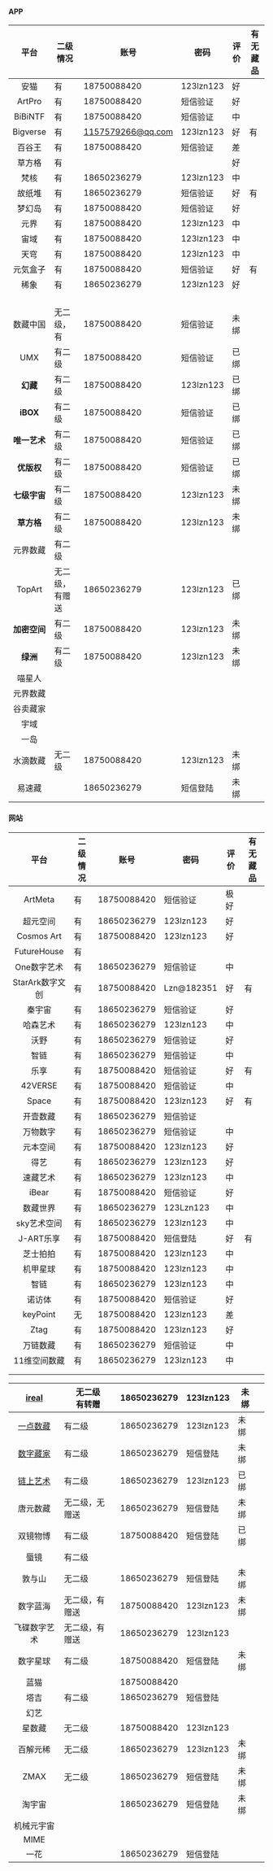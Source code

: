 #### APP

|     平台     | 二级情况       | 账号              | 密码      | 评价 | 有无藏品 |
| :----------: | -------------- | ----------------- | --------- | ---- | -------- |
|     安猫     | 有             | 18750088420       | 123lzn123 | 好   |          |
|    ArtPro    | 有             | 18750088420       | 短信验证  | 好   |          |
|   BiBiNTF    | 有             | 18750088420       | 短信验证  | 中   |          |
|   Bigverse   | 有             | 1157579266@qq.com | 123lzn123 | 好   | 有       |
|    百谷王    | 有             | 18750088420       | 短信验证  | 差   |          |
|    草方格    | 有             |                   |           | 好   |          |
|     梵核     | 有             | 18650236279       | 123lzn123 | 中   |          |
|    故纸堆    | 有             | 18650236279       | 短信验证  | 好   | 有       |
|    梦幻岛    | 有             | 18750088420       | 短信验证  | 好   |          |
|     元界     | 有             | 18750088420       | 123lzn123 | 中   |          |
|     宙域     | 有             | 18750088420       | 123lzn123 | 中   |          |
|     天穹     | 有             | 18750088420       | 123lzn123 | 中   |          |
|   元気盒子   | 有             | 18750088420       | 短信验证  | 好   | 有       |
|     稀象     | 有             | 18650236279       | 123lzn123 | 好   |          |
|              |                |                   |           |      |          |
|              |                |                   |           |      |          |
|              |                |                   |           |      |          |
|              |                |                   |           |      |          |
|   数藏中国   | 无二级，有     | 18750088420       | 短信验证  | 未绑 |          |
|     UMX      | 有二级         | 18750088420       | 短信验证  | 已绑 |          |
|   **幻藏**   | 有二级         | 18750088420       | 123lzn123 | 已绑 |          |
|   **iBOX**   | 有二级         | 18750088420       | 短信验证  | 已绑 |          |
| **唯一艺术** | 有二级         | 18750088420       | 短信验证  | 已绑 |          |
|  **优版权**  | 有二级         | 18750088420       | 短信验证  | 已绑 |          |
| **七级宇宙** | 有二级         | 18750088420       | 123lzn123 | 未绑 |          |
|  **草方格**  | 有二级         | 18750088420       | 123lzn123 | 未绑 |          |
|   元界数藏   | 有二级         |                   |           |      |          |
|    TopArt    | 无二级，有赠送 | 18650236279       | 123lzn123 | 已绑 |          |
| **加密空间** | 有二级         | 18750088420       | 123lzn123 | 未绑 |          |
|   **绿洲**   | 有二级         | 18750088420       | 123lzn123 | 未绑 |          |
|    喵星人    |                |                   |           |      |          |
|   元界数藏   |                |                   |           |      |          |
|   谷卖藏家   |                |                   |           |      |          |
|     宇域     |                |                   |           |      |          |
|     一岛     |                |                   |           |      |          |
|   水滴数藏   | 无二级         | 18750088420       | 123lzn123 | 未绑 |          |
|    易速藏    |                | 18650236279       | 短信登陆  | 未绑 |          |



#### 网站

#### 

|      平台       | 二级情况 | 账号        | 密码       | 评价 | 有无藏品 |
| :-------------: | -------- | ----------- | ---------- | ---- | -------- |
|     ArtMeta     | 有       | 18750088420 | 短信验证   | 极好 |          |
|    超元空间     | 有       | 18650236279 | 123lzn123  | 好   |          |
|   Cosmos Art    | 有       | 18750088420 | 123lzn123  | 好   |          |
|   FutureHouse   | 有       |             |            |      |          |
|   One数字艺术   | 有       | 18650236279 | 短信验证   | 中   |          |
| StarArk数字文创 | 有       | 18750088420 | Lzn@182351 | 好   | 有       |
|     秦宇宙      | 有       | 18650236279 | 短信验证   | 好   |          |
|    哈森艺术     | 有       | 18650236279 | 123lzn123  | 中   |          |
|      沃野       | 有       | 18650236279 | 短信验证   | 好   |          |
|      智链       | 有       | 18650236279 | 短信验证   | 中   |          |
|      乐享       | 有       | 18750088420 | 短信验证   | 好   | 有       |
|     42VERSE     | 有       | 18750088420 | 短信验证   | 中   |          |
|      Space      | 有       | 18750088420 | 123lzn123  | 好   | 有       |
|    开壹数藏     | 有       | 18650236279 | 短信验证   |      |          |
|    万物数字     | 有       | 18650236279 | 短信验证   | 中   |          |
|    元本空间     | 有       | 18750088420 | 123lzn123  | 好   |          |
|      得艺       | 有       | 18650236279 | 123lzn123  | 好   |          |
|    速藏艺术     | 有       | 18650236279 | 123lzn123  | 中   |          |
|      iBear      | 有       | 18750088420 | 短信验证   | 好   |          |
|    数藏世界     | 有       | 18650236279 | 123Lzn123  | 中   |          |
|   sky艺术空间   | 有       | 18650236279 | 123lzn123  | 中   |          |
|    J-ART乐享    | 有       | 18750088420 | 短信登陆   | 好   | 有       |
|    芝士拍拍     | 有       | 18750088420 | 123lzn123  | 中   |          |
|    机甲星球     | 有       | 18750088420 | 123lzn123  | 中   |          |
|      智链       | 有       | 18650236279 | 123lzn123  | 中   |          |
|     诺访体      | 有       | 18750088420 | 短信验证   | 好   |          |
|    keyPoint     | 无       | 18750088420 | 123lzn123  | 差   |          |
|      Ztag       | 有       | 18750088420 | 123lzn123  | 好   |          |
|    万链数藏     | 有       | 18650236279 | 短信验证   | 中   |          |
|  11维空间数藏   | 有       | 18650236279 | 123lzn123  | 中   |          |
|                 |          |             |            |      |          |
|                 |          |             |            |      |          |





| [ireal](https://app.ireal.icu/#/shareLogin?base=OTU0MTc3MjY4NDc1ODY3MTM2) | 无二级<br>有转赠 | 18650236279 | 123lzn123 | 未绑 |      |
| :----------------------------------------------------------: | ---------------- | ----------- | --------- | ---- | ---- |
|   [一点数藏](https://yidianart.com.cn/#/pages/auth/login)    | 有二级           | 18650236279 | 123lzn123 | 未绑 |      |
|   [数字藏家](https://digitalcollector.huisulife.com/home)    | 有二级           | 18650236279 | 短信登陆  | 未绑 |      |
|     [链上艺术](https://mp.lsnft.cn/#/pages/index/index)      | 有二级           | 18650236279 | 123lzn123 | 已绑 |      |
|                           唐元数藏                           | 无二级，无赠送   | 18650236279 | 短信登陆  | 未绑 |      |
|                           双镜物博                           | 有二级           | 18750088420 | 短信登陆  | 已绑 |      |
|                             蜃镜                             | 有二级           |             |           |      |      |
|                            敦与山                            | 无二级           | 18650236279 | 短信登陆  | 未绑 |      |
|                           数字蓝海                           | 无二级，有赠送   | 18750088420 | 123lzn123 | 未绑 |      |
|                         飞碟数字艺术                         | 无二级，有赠送   | 18650236279 | 123lzn123 |      |      |
|                           数字星球                           | 有二级           | 18750088420 | 短信登陆  | 未绑 |      |
|                             蓝猫                             |                  | 18750088420 |           |      |      |
|                             塔吉                             | 有二级           | 18650236279 | 短信登陆  |      |      |
|                             幻艺                             |                  |             |           |      |      |
|                            星数藏                            | 无二级           | 18750088420 | 123lzn123 |      |      |
|                           百解元稀                           | 无二级           | 18650236279 | 123lzn123 | 未绑 |      |
|                             ZMAX                             | 无二级           | 18650236279 | 短信登陆  | 未绑 |      |
|                            淘宇宙                            |                  | 18650236279 | 短信登陆  | 未绑 |      |
|                          机械元宇宙                          |                  |             |           |      |      |
|                             MIME                             |                  |             |           |      |      |
|                             一花                             |                  | 18650236279 | 短信登陆  |      |      |

